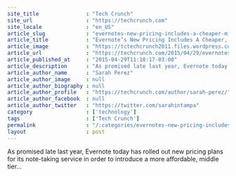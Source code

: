 ```yaml
---
site_title               : "Tech Crunch"
site_url                 : "https://techcrunch.com"
site_locale              : "en_US"
article_slug             : "evernotes-new-pricing-includes-a-cheaper-middle-tier-and-a-pricier-top-plan"
article_title            : "Evernote’s New Pricing Includes A Cheaper, Middle Tier And A Pricier Top Plan"
article_image            : "https://tctechcrunch2011.files.wordpress.com/2014/11/evernote.jpg?w=764&h=400&crop=1"
article_url              : "https://techcrunch.com/2015/04/29/evernotes-new-pricing-includes-a-cheaper-middle-tier-and-a-pricier-top-plan/"
article_published_at     : "2015-04-29T11:18:17-03:00"
article_description      : "As promised late last year, Evernote today has rolled out new pricing plans for its note-taking service in order to introduce a more affordable, middle tier..."
article_author_name      : "Sarah Perez"
article_author_image     : null
article_author_biography : null
article_author_profile   : "https://techcrunch.com/author/sarah-perez/"
article_author_facebook  : null
article_author_twitter   : "https://twitter.com/sarahintampa"
category                 : ['technology']
tags                     : ['Tech Crunch']
permalink                : "/:categories/evernotes-new-pricing-includes-a-cheaper-middle-tier-and-a-pricier-top-plan/"
layout                   : post
---
```


As promised late last year, Evernote today has rolled out new pricing plans for its note-taking service in order to introduce a more affordable, middle tier...
